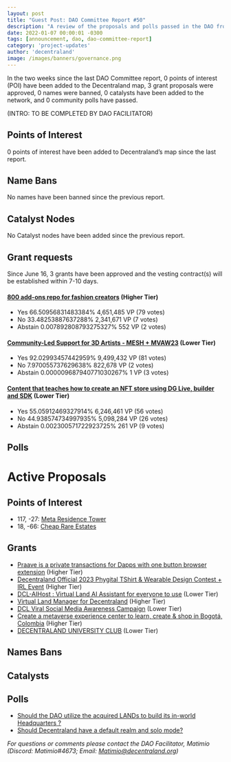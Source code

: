 ```yaml
---
layout: post
title: "Guest Post: DAO Committee Report #50"
description: "A review of the proposals and polls passed in the DAO from June 16 through June 30".
date: 2022-01-07 00:00:01 -0300
tags: [announcement, dao, dao-committee-report]
category: 'project-updates'
author: 'decentraland'
image: /images/banners/governance.png
---
```


In the two weeks since the last DAO Committee report, 0 points of interest (POI) have been added to the Decentraland map, 3 grant proposals were approved, 0 names were banned, 0 catalysts have been added to the network, and 0 community polls have passed.

(INTRO: TO BE COMPLETED BY DAO FACILITATOR)

## Points of Interest
0 points of interest have been added to Decentraland’s map since the last report.


## Name Bans

No names have been banned since the previous report.

## Catalyst Nodes
No Catalyst nodes have been added since the previous report.


## Grant requests
Since June 16, 3 grants have been approved and the vesting contract(s) will be established within 7-10 days.


#### [800 add-ons repo for fashion creators](https://governance.decentraland.org/proposal/?id=689d8a10-07a4-11ee-bb17-db98a4ce871d) (Higher Tier)

* Yes 66.50956831483384% 4,651,485 VP (79 votes)
* No 33.48253887637288% 2,341,671 VP (7 votes)
* Abstain 0.007892808793275327% 552 VP (2 votes)


#### [Community-Led Support for 3D Artists - MESH + MVAW23](https://governance.decentraland.org/proposal/?id=ad893970-048f-11ee-8f51-bb3157c3bc20) (Lower Tier)

* Yes 92.02993457442959% 9,499,432 VP (81 votes)
* No 7.970055737629638% 822,678 VP (2 votes)
* Abstain 0.000009687940771030267% 1 VP (3 votes)


#### [Content that teaches how to create an NFT store using DG Live, builder and SDK](https://governance.decentraland.org/proposal/?id=6e67c3b0-01b0-11ee-8f51-bb3157c3bc20) (Lower Tier)

* Yes 55.05912469327914% 6,246,461 VP (56 votes)
* No 44.938574734997935% 5,098,284 VP (26 votes)
* Abstain 0.002300571722923725% 261 VP (9 votes)


## Polls


# Active Proposals

## Points of Interest

* 117, -27: [Meta Residence Tower](https://governance.decentraland.org/proposal/?id=d40f5e40-10eb-11ee-bb17-db98a4ce871d)
* 18, -66: [Cheap Rare Estates](https://governance.decentraland.org/proposal/?id=91f46220-0e0d-11ee-bb17-db98a4ce871d)

## Grants

* [Praave is a private transactions for Dapps with one button browser extension](https://governance.decentraland.org/proposal/?id=217bf180-1154-11ee-aaa1-b9158e95e04b) (Higher Tier)
* [Decentraland Official 2023 Phygital TShirt &amp; Wearable Design Contest + IRL Event](https://governance.decentraland.org/proposal/?id=e834a940-0cc5-11ee-bb17-db98a4ce871d) (Higher Tier)
* [DCL-AIHost : Virtual Land AI Assistant for everyone to use](https://governance.decentraland.org/proposal/?id=1b4dd540-0b7c-11ee-bb17-db98a4ce871d) (Lower Tier)
* [Virtual Land Manager for Decentraland](https://governance.decentraland.org/proposal/?id=65b37890-0a0c-11ee-bb17-db98a4ce871d) (Higher Tier)
* [DCL Viral Social Media Awareness Campaign](https://governance.decentraland.org/proposal/?id=1b0750f0-09bc-11ee-bb17-db98a4ce871d) (Lower Tier)
* [Create a metaverse experience center to learn, create &amp; shop in Bogotá, Colombia](https://governance.decentraland.org/proposal/?id=095522d0-0942-11ee-bb17-db98a4ce871d) (Higher Tier)
* [DECENTRALAND UNIVERSITY CLUB](https://governance.decentraland.org/proposal/?id=4a9b50d0-0851-11ee-bb17-db98a4ce871d) (Lower Tier)

## Names Bans


## Catalysts


## Polls

* [Should the DAO utilize the acquired LANDs to build its in-world Headquarters ?](https://governance.decentraland.org/proposal/?id=8e8786e0-1087-11ee-bb17-db98a4ce871d)
* [Should Decentraland have a default realm and solo mode?](https://governance.decentraland.org/proposal/?id=7c1a2280-0f72-11ee-bb17-db98a4ce871d)

*For questions or comments please contact the DAO Facilitator, Matimio (Discord: Matimio#4673; Email: [Matimio@decentraland.org](mailto:Matimio@decentraland.org))*